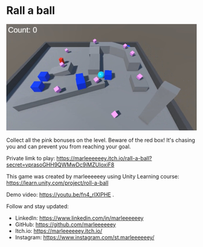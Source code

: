 # Rall a ball

![alt text](cover.jpg)

Collect all the pink bonuses on the level. Beware of the red box! It's chasing you and can prevent you from reaching your goal.

Private limk to play: https://marleeeeeey.itch.io/rall-a-ball?secret=vprasoGHH9QWMwDc9iMZUIoxiF8

This game was created by marleeeeeey using Unity Learning course: https://learn.unity.com/project/roll-a-ball

Demo video: https://youtu.be/fn4_rlXIPHE .

Follow and stay updated:

- LinkedIn: https://www.linkedin.com/in/marleeeeeey
- GitHub: https://github.com/marleeeeeey
- Itch.io: https://marleeeeeey.itch.io/
- Instagram: https://www.instagram.com/st.marleeeeeey/
